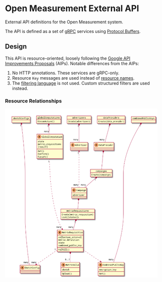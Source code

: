 # Open Measurement External API

External API definitions for the Open Measurement system.

The API is defined as a set of [gRPC](https://grpc.io/) services using
[Protocol Buffers](https://developers.google.com/protocol-buffers/docs/overview).

## Design

This API is resource-oriented, loosely following the
[Google API Improvements Proposals](https://google.aip.dev/) (AIPs). Notable
differences from the AIPs:

1.  No HTTP annotations. These services are gRPC-only.
1.  Resource `Key` messages are used instead of
    [resource names](https://google.aip.dev/122).
1.  The [filtering language](https://google.aip.dev/160) is not used. Custom
    structured filters are used instead.

### Resource Relationships

![resource diagram](docs/api_resources.png)
